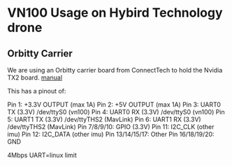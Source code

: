 # VN100 Usage on Hybird Technology drone

## Orbitty Carrier
We are using an Orbitty carrier board from ConnectTech to hold the Nvidia TX2 board.
[manual](http://connecttech.com/pdf/CTIM-ASG003_Manual.pdf)

This has a pinout of:

Pin 1: +3.3V OUTPUT (max 1A)
Pin 2: +5V OUTPUT (max 1A)
Pin 3: UART0 TX (3.3V) /dev/ttyS0  (vn100)
Pin 4: UART0 RX (3.3V) /dev/ttyS0  (vn100)
Pin 5: UART1 TX (3.3V) /dev/ttyTHS2  (MavLink)
Pin 6: UART1 RX (3.3V) /dev/ttyTHS2  (MavLink)
Pin 7/8/9/10: GPIO (3.3V)
Pin 11: I2C_CLK  (other imu)
Pin 12: I2C_DATA  (other imu)
Pin 13/14/15/17: Other
Pin 16/18/19/20: GND

4Mbps UART=linux limit
